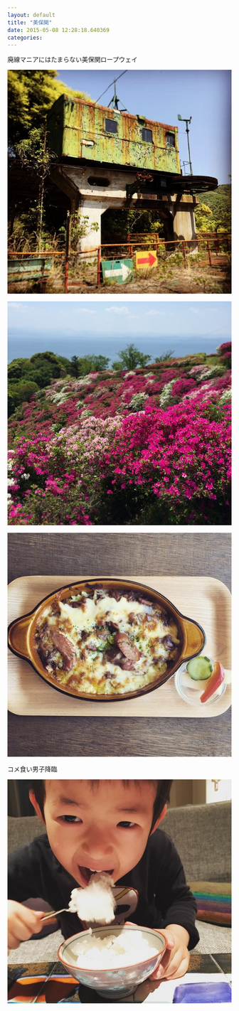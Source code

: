 ```yaml
---
layout: default
title: "美保関"
date: 2015-05-08 12:28:18.640369
categories: 
---
```


廃線マニアにはたまらない美保関ロープウェイ

![美保関ロープウェイ](/assets/images/201505/11195720_385863754938467_407543260_n.jpg)

![](/assets/images/201505/11189325_408483366023079_1755476170_n.jpg)

![](/assets/images/201505/11176210_783310595117833_231808289_n.jpg)

コメ食い男子降臨

![ジン](/assets/images/201505/11184547_1568154570111492_1414104527_n.jpg)


